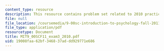 ```yaml
---
content_type: resource
description: This resource contains problem set related to 2010 practice exam 3 questions.
file: null
file_location: /coursemedia/9-00sc-introduction-to-psychology-fall-2011/19008faa62bf346837addd929771e686_MIT9_00SCF11_exam3_2010.pdf
file_type: application/pdf
resourcetype: Document
title: MIT9_00SCF11_exam3_2010.pdf
uid: 19008faa-62bf-3468-37ad-dd929771e686
---
```

